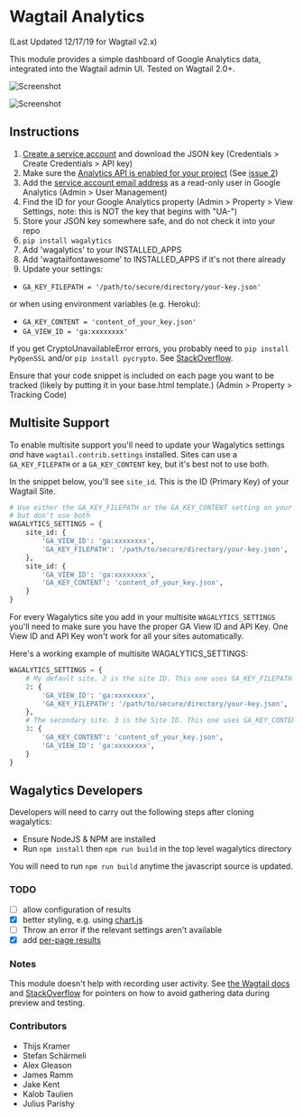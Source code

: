 # Wagtail Analytics

(Last Updated 12/17/19 for Wagtail v2.x)

This module provides a simple dashboard of Google Analytics data, integrated into the Wagtail admin UI. Tested on Wagtail 2.0+.

![Screenshot](screenshot.png)

![Screenshot](wagalytics-page-stats.png)

## Instructions

1. [Create a service account](https://ga-dev-tools.appspot.com/embed-api/server-side-authorization) and download the JSON key (Credentials > Create Credentials > API key)
1. Make sure the [Analytics API is enabled for your project](https://console.developers.google.com/apis/api/analytics.googleapis.com) (See [issue 2](https://github.com/tomdyson/wagalytics/issues/2))
1. Add the [service account email address](https://console.developers.google.com/permissions/serviceaccounts) as a read-only user in Google Analytics (Admin > User Management)
1. Find the ID for your Google Analytics property (Admin > Property > View Settings, note: this is NOT the key that begins with "UA-")
1. Store your JSON key somewhere safe, and do not check it into your repo
1. `pip install wagalytics`
1. Add 'wagalytics' to your INSTALLED_APPS
1. Add 'wagtailfontawesome' to INSTALLED_APPS if it's not there already
1. Update your settings:
 - `GA_KEY_FILEPATH = '/path/to/secure/directory/your-key.json'`

 or when using environment variables (e.g. Heroku):
 - `GA_KEY_CONTENT = 'content_of_your_key.json'`
 - `GA_VIEW_ID = 'ga:xxxxxxxx'`

If you get CryptoUnavailableError errors, you probably need to `pip install PyOpenSSL` and/or `pip install pycrypto`. See [StackOverflow](http://stackoverflow.com/questions/27305867/google-api-access-using-service-account-oauth2client-client-cryptounavailableerr).

Ensure that your code snippet is included on each page you want to be tracked (likely by putting it in your base.html template.) (Admin > Property > Tracking Code)

## Multisite Support

To enable multisite support you'll need to update your Wagalytics settings _and_ have `wagtail.contrib.settings` installed. Sites can use a `GA_KEY_FILEPATH` or a `GA_KEY_CONTENT` key, but it's best not to use both.

In the snippet below, you'll see `site_id`. This is the ID (Primary Key) of your Wagtail Site.
```python
# Use either the GA_KEY_FILEPATH or the GA_KEY_CONTENT setting on your sites,
# but don't use both
WAGALYTICS_SETTINGS = {
    site_id: {
        'GA_VIEW_ID': 'ga:xxxxxxxx',
        'GA_KEY_FILEPATH': '/path/to/secure/directory/your-key.json',
    },
    site_id: {
        'GA_VIEW_ID': 'ga:xxxxxxxx',
        'GA_KEY_CONTENT': 'content_of_your_key.json',
	}
}
```
For every Wagalytics site you add in your multisite `WAGALYTICS_SETTINGS` you'll need to make sure you have the proper GA View ID and API Key. One View ID and API Key won't work for all your sites automatically.

Here's a working example of multisite WAGALYTICS_SETTINGS:

```python
WAGALYTICS_SETTINGS = {
	# My default site. 2 is the site ID. This one uses GA_KEY_FILEPATH.
    2: {
        'GA_VIEW_ID': 'ga:xxxxxxxx',
        'GA_KEY_FILEPATH': '/path/to/secure/directory/your-key.json',
    },
    # The secondary site. 3 is the Site ID. This one uses GA_KEY_CONTENT.
    3: {
        'GA_KEY_CONTENT': 'content_of_your_key.json',
        'GA_VIEW_ID': 'ga:xxxxxxxx',
    }
}
```

## Wagalytics Developers

Developers will need to carry out the following steps after cloning wagalytics:

- Ensure NodeJS & NPM are installed
- Run `npm install` then `npm run build` in the top level wagalytics directory

You will need to run `npm run build` anytime the javascript source is updated.

### TODO

 - [ ] allow configuration of results
 - [x] better styling, e.g. using [chart.js](https://ga-dev-tools.appspot.com/embed-api/third-party-visualizations/)
 - [ ] Throw an error if the relevant settings aren't available
 - [x] add [per-page results](https://github.com/tomdyson/wagalytics/issues/12)

### Notes

This module doesn't help with recording user activity. See [the Wagtail docs](http://docs.wagtail.io/en/latest/topics/writing_templates.html?highlight=analytics#varying-output-between-preview-and-live) and [StackOverflow](http://stackoverflow.com/a/1272312/181793) for pointers on how to avoid gathering data during preview and testing.

### Contributors

 - Thijs Kramer
 - Stefan Schärmeli
 - Alex Gleason
 - James Ramm
 - Jake Kent
 - Kalob Taulien
 - Julius Parishy
